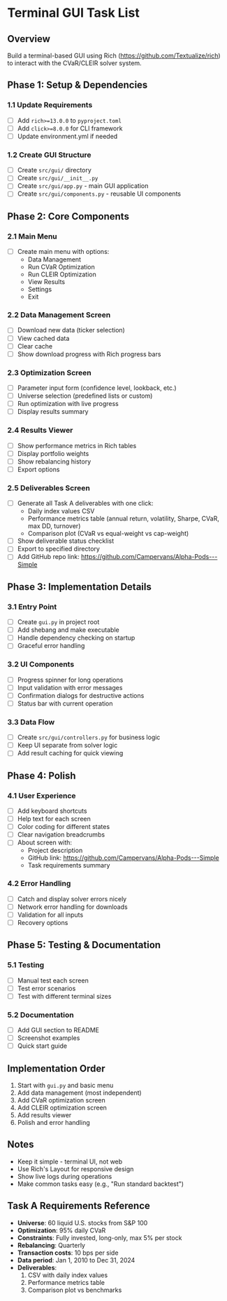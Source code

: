 # Terminal GUI Task List

## Overview
Build a terminal-based GUI using Rich (https://github.com/Textualize/rich) to interact with the CVaR/CLEIR solver system.

## Phase 1: Setup & Dependencies

### 1.1 Update Requirements
- [ ] Add `rich>=13.0.0` to `pyproject.toml`
- [ ] Add `click>=8.0.0` for CLI framework
- [ ] Update environment.yml if needed

### 1.2 Create GUI Structure
- [ ] Create `src/gui/` directory
- [ ] Create `src/gui/__init__.py`
- [ ] Create `src/gui/app.py` - main GUI application
- [ ] Create `src/gui/components.py` - reusable UI components

## Phase 2: Core Components

### 2.1 Main Menu
- [ ] Create main menu with options:
  - Data Management
  - Run CVaR Optimization
  - Run CLEIR Optimization
  - View Results
  - Settings
  - Exit

### 2.2 Data Management Screen
- [ ] Download new data (ticker selection)
- [ ] View cached data
- [ ] Clear cache
- [ ] Show download progress with Rich progress bars

### 2.3 Optimization Screen
- [ ] Parameter input form (confidence level, lookback, etc.)
- [ ] Universe selection (predefined lists or custom)
- [ ] Run optimization with live progress
- [ ] Display results summary

### 2.4 Results Viewer
- [ ] Show performance metrics in Rich tables
- [ ] Display portfolio weights
- [ ] Show rebalancing history
- [ ] Export options

### 2.5 Deliverables Screen
- [ ] Generate all Task A deliverables with one click:
  - Daily index values CSV
  - Performance metrics table (annual return, volatility, Sharpe, CVaR, max DD, turnover)
  - Comparison plot (CVaR vs equal-weight vs cap-weight)
- [ ] Show deliverable status checklist
- [ ] Export to specified directory
- [ ] Add GitHub repo link: https://github.com/Campervans/Alpha-Pods---Simple

## Phase 3: Implementation Details

### 3.1 Entry Point
- [ ] Create `gui.py` in project root
- [ ] Add shebang and make executable
- [ ] Handle dependency checking on startup
- [ ] Graceful error handling

### 3.2 UI Components
- [ ] Progress spinner for long operations
- [ ] Input validation with error messages
- [ ] Confirmation dialogs for destructive actions
- [ ] Status bar with current operation

### 3.3 Data Flow
- [ ] Create `src/gui/controllers.py` for business logic
- [ ] Keep UI separate from solver logic
- [ ] Add result caching for quick viewing

## Phase 4: Polish

### 4.1 User Experience
- [ ] Add keyboard shortcuts
- [ ] Help text for each screen
- [ ] Color coding for different states
- [ ] Clear navigation breadcrumbs
- [ ] About screen with:
  - Project description
  - GitHub link: https://github.com/Campervans/Alpha-Pods---Simple
  - Task requirements summary

### 4.2 Error Handling
- [ ] Catch and display solver errors nicely
- [ ] Network error handling for downloads
- [ ] Validation for all inputs
- [ ] Recovery options

## Phase 5: Testing & Documentation

### 5.1 Testing
- [ ] Manual test each screen
- [ ] Test error scenarios
- [ ] Test with different terminal sizes

### 5.2 Documentation
- [ ] Add GUI section to README
- [ ] Screenshot examples
- [ ] Quick start guide

## Implementation Order
1. Start with `gui.py` and basic menu
2. Add data management (most independent)
3. Add CVaR optimization screen
4. Add CLEIR optimization screen
5. Add results viewer
6. Polish and error handling

## Notes
- Keep it simple - terminal UI, not web
- Use Rich's Layout for responsive design
- Show live logs during operations
- Make common tasks easy (e.g., "Run standard backtest")

## Task A Requirements Reference
- **Universe**: 60 liquid U.S. stocks from S&P 100
- **Optimization**: 95% daily CVaR
- **Constraints**: Fully invested, long-only, max 5% per stock
- **Rebalancing**: Quarterly
- **Transaction costs**: 10 bps per side
- **Data period**: Jan 1, 2010 to Dec 31, 2024
- **Deliverables**:
  1. CSV with daily index values
  2. Performance metrics table
  3. Comparison plot vs benchmarks
